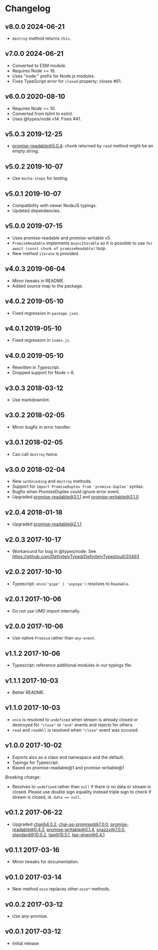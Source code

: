 # Changelog

## v8.0.0 2024-06-21

- `destroy` method returns `this`.

## v7.0.0 2024-06-21

- Converted to ESM module.
- Requires Node >= 16.
- Uses "node:" prefix for Node.js modules.
- Fixes TypeScript error for `closed` property; closes #61.

## v6.0.0 2020-08-10

- Requires Node >= 10.
- Converted from tslint to eslint.
- Uses @types/node v14. Fixes #41.

## v5.0.3 2019-12-25

- promise-readable@5.0.4: chunk returned by `read` method might be an empty
  string.

## v5.0.2 2019-10-07

- Use `mocha-steps` for testing.

## v5.0.1 2019-10-07

- Compatibility with newer NodeJS typings.
- Updated dependencies.

## v5.0.0 2019-07-15

- Uses promise-readable and promise-writable v5.
- `PromiseReadable` implements `AsyncIterable` so it is possible to use
  `for await (const chunk of promiseReadable)` loop.
- New method `iterate` is provided.

## v4.0.3 2019-06-04

- Minor tweaks in README.
- Added source map to the package.

## v4.0.2 2019-05-10

- Fixed regression in `package.json`.

## v4.0.1 2019-05-10

- Fixed regression in `index.js`.

## v4.0.0 2019-05-10

- Rewritten in Typescript.
- Dropped support for Node < 6.

## v3.0.3 2018-03-12

- Use markdownlint.

## v3.0.2 2018-02-05

- Minor bugfix in error handler.

## v3.0.1 2018-02-05

- Can call `destroy` twice.

## v3.0.0 2018-02-04

- New `setEncoding` and `destroy` methods.
- Support for `import PromiseDuplex from 'promise-duplex'` syntax.
- Bugfix when PromiseDuplex could ignore error event.
- Upgraded promise-readable@3.1.1 and promise-writable@3.1.0

## v2.0.4 2018-01-18

- Upgraded promise-readable@2.1.1

## v2.0.3 2017-10-17

- Workaround for bug in @types/node. See
  <https://github.com/DefinitelyTyped/DefinitelyTyped/pull/20493>

## v2.0.2 2017-10-10

- Typescript: `once('pipe' | 'unpipe')` resolves to `Readable`.

## v2.0.1 2017-10-06

- Do not use UMD import internally.

## v2.0.0 2017-10-06

- Use native `Promise` rather than `any-event`.

## v1.1.2 2017-10-06

- Typescript: reference additional modules in our typings file.

## v1.1.1 2017-10-03

- Better README.

## v1.1.0 2017-10-03

- `once` is resolved to `undefined` when stream is already closed or
  destroyed for `"close"` or `"end"` events and rejects for others.
- `read` and `readAll` is resolved when `"close"` event was occured.

## v1.0.0 2017-10-02

- Exports also as a class and namespace and the default.
- Typings for Typescript.
- Based on promise-readable@1 and promise-writable@1

_Breaking change:_

- Resolves to `undefined` rather than `null` if there is no data or stream is
  closed. Please use double sign equality instead triple sign to check if
  stream is closed, ie. `data == null`.

## v0.1.2 2017-06-22

- Upgraded chai@4.0.2, chai-as-promised@7.0.0, promise-readable@0.4.3,
  promise-writable@0.1.4, snazzy@7.0.0, standard@10.0.2, tap@10.5.1,
  tap-given@0.4.1

## v0.1.1 2017-03-16

- Minor tweaks for documentation.

## v0.1.0 2017-03-14

- New method `once` replaces other `once*` methods.

## v0.0.2 2017-03-12

- Use any-promise.

## v0.0.1 2017-03-12

- Initial release
